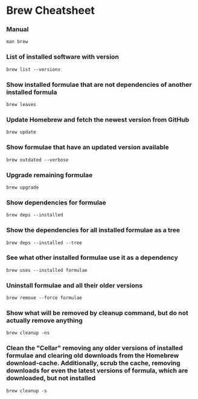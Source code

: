 # Brew Cheatsheet

### Manual
```
man brew
```

### List of installed software with version
```
brew list --versions
```

### Show installed formulae that are not dependencies of another installed formula
```
brew leaves
```

### Update Homebrew and fetch the newest version from GitHub
```
brew update
```

### Show formulae that have an updated version available
```
brew outdated --verbose
```

### Upgrade remaining formulae
```
brew upgrade
```

### Show dependencies for formulae
```
brew deps --installed
```

### Show the dependencies for all installed formulae as a tree
```
brew deps --installed --tree
```

### See what other installed formulae use it as a dependency
```
brew uses --installed formulae
```

### Uninstall formulae and all their older versions
```
brew remove --force formulae
```

### Show what will be removed by cleanup command, but do not actually remove anything
```
brew cleanup -ns
```

### Clean the "Cellar" removing any older versions of installed formulae and clearing old downloads from the Homebrew download-cache. Additionally, scrub the cache, removing downloads for even the latest versions of formula, which are downloaded, but not installed
```
brew cleanup -s
```
